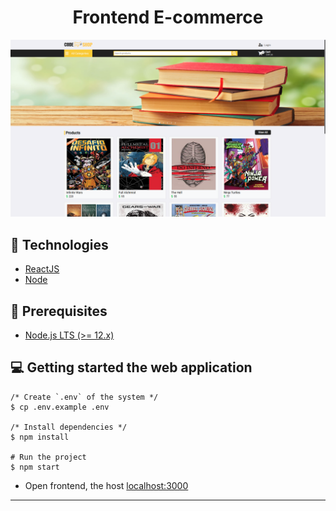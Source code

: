 <h1 align="center">
  Frontend E-commerce
</h1>

<div align="center">
  <img src="../frontend/screens/screen01.png" />
</div>

## :rocket: Technologies

* [ReactJS](https://reactjs.org/)
* [Node](https://nodejs.org/en/)
  
## :electric_plug: Prerequisites

- [Node.js LTS (>= 12.x)](https://nodejs.org/)

## :computer: Getting started the web application

```shell
/* Create `.env` of the system */
$ cp .env.example .env

/* Install dependencies */
$ npm install

# Run the project
$ npm start
```
  * Open frontend, the host [localhost:3000](http://localhost:3000) 

---